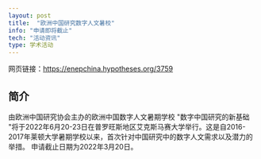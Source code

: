 ```yaml
---
layout: post
title:  "欧洲中国研究数字人文暑校"
info: "申请即将截止"
tech: "活动资讯"
type: 学术活动
---
```

网页链接：https://enepchina.hypotheses.org/3759

## 简介
由欧洲中国研究协会主办的欧洲中国数字人文暑期学校 "数字中国研究的新基础 "将于2022年6月20-23日在普罗旺斯地区艾克斯马赛大学举行。这是自2016-2017年莱顿大学暑期学校以来，首次针对中国研究中的数字人文需求以及潜力的举措。
申请截止日期为2022年3月20日。
